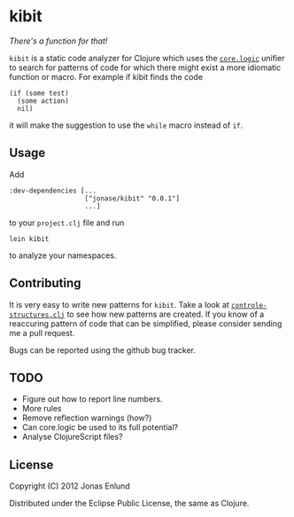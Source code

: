 # kibit

*There's a function for that!*

`kibit` is a static code analyzer for Clojure which uses the
[`core.logic`](https://github.com/clojure/core.logic) unifier to
search for patterns of code for which there might exist a more
idiomatic function or macro. For example if kibit finds the code

    (if (some test)
      (some action)
      nil)

it will make the suggestion to use the `while` macro instead of `if`.

## Usage

Add

    :dev-dependencies [...
                       ["jonase/kibit" "0.0.1"]
                       ...]

to your `project.clj` file and run

    lein kibit

to analyze your namespaces.

## Contributing

It is very easy to write new patterns for `kibit`. Take a look at
[`controle-structures.clj`](http://github.com/jonase/kibit/src/jonase/kibit/controle_structures.clj)
to see how new patterns are created. If you know of a reaccuring
pattern of code that can be simplified, please consider sending me a
pull request.

Bugs can be reported using the github bug tracker.

## TODO

* Figure out how to report line numbers.
* More rules
* Remove reflection warnings (how?)
* Can core.logic be used to its full potential?
* Analyse ClojureScript files?

## License

Copyright (C) 2012 Jonas Enlund

Distributed under the Eclipse Public License, the same as Clojure.
